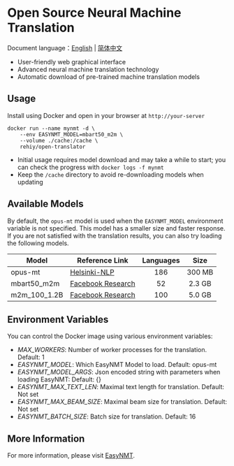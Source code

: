# Open Source Neural Machine Translation

Document language：[English](./README.md) | [简体中文](./README-zh.md)

- User-friendly web graphical interface
- Advanced neural machine translation technology
- Automatic download of pre-trained machine translation models

## Usage

Install using Docker and open in your browser at `http://your-server`

```shell
docker run --name mynmt -d \
    --env EASYNMT_MODEL=mbart50_m2m \
    --volume ./cache:/cache \
    rehiy/open-translator
```

- Initial usage requires model download and may take a while to start; you can check the progress with `docker logs -f mynmt`
- Keep the `/cache` directory to avoid re-downloading models when updating

## Available Models

By default, the `opus-mt` model is used when the `EASYNMT_MODEL` environment variable is not specified. This model has a smaller size and faster response. If you are not satisfied with the translation results, you can also try loading the following models.

| Model        | Reference Link                                                                            | Languages |  Size  |
| ------------ | ----------------------------------------------------------------------------------------- | :-------: | :----: |
| opus-mt      | [Helsinki-NLP](https://github.com/Helsinki-NLP/Opus-MT)                                   |    186    | 300 MB |
| mbart50_m2m  | [Facebook Research](https://github.com/pytorch/fairseq/tree/master/examples/multilingual) |    52     | 2.3 GB |
| m2m_100_1.2B | [Facebook Research](https://github.com/pytorch/fairseq/tree/master/examples/m2m_100)      |    100    | 5.0 GB |

## Environment Variables

You can control the Docker image using various environment variables:

- *MAX_WORKERS*: Number of worker processes for the translation. Default: 1
- *EASYNMT_MODEL*: Which EasyNMT Model to load. Default: opus-mt
- *EASYNMT_MODEL_ARGS*: Json encoded string with parameters when loading EasyNMT: Default: {}
- *EASYNMT_MAX_TEXT_LEN*: Maximal text length for translation. Default: Not set
- *EASYNMT_MAX_BEAM_SIZE*: Maximal beam size for translation. Default: Not set
- *EASYNMT_BATCH_SIZE*: Batch size for translation. Default: 16

## More Information

For more information, please visit [EasyNMT](https://github.com/UKPLab/EasyNMT).
